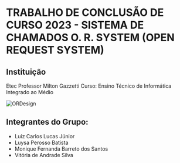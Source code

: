 # TRABALHO DE CONCLUSÃO DE CURSO 2023 - SISTEMA DE CHAMADOS O. R. SYSTEM (OPEN REQUEST SYSTEM)

## Instituição

Etec Professor Milton Gazzetti
Curso: Ensino Técnico de Informática Integrado ao Médio

![ORDesign](https://github.com/user-attachments/assets/5f8750fb-70b8-4811-a174-0d21321a60cd)

## Integrantes do Grupo:

* Luiz Carlos Lucas Júnior
* Luysa Perosso Batista
* Monique Fernanda Barreto dos Santos
* Vitória de Andrade Silva
